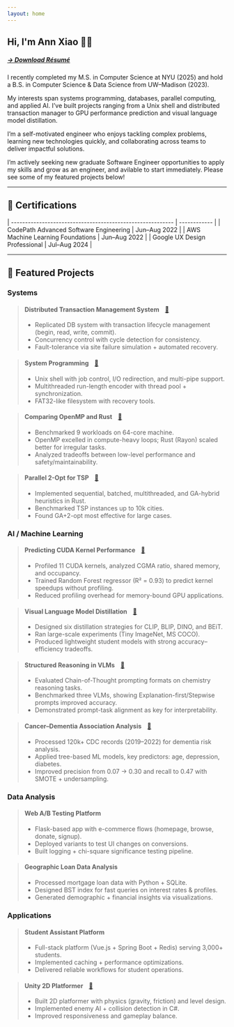 ```yaml
---
layout: home
---
```


## Hi, I'm Ann Xiao 👋🏼

##### [-> Download Résumé](/assets/resume.pdf)

I recently completed my M.S. in Computer Science at NYU (2025) and hold a B.S. in Computer Science & Data Science from UW–Madison (2023).

My interests span systems programming, databases, parallel computing, and applied AI. I’ve built projects ranging from a Unix shell and distributed transaction manager to GPU performance prediction and visual language model distillation.

I’m a self-motivated engineer who enjoys tackling complex problems, learning new technologies quickly, and collaborating across teams to deliver impactful solutions.

I’m actively seeking new graduate Software Engineer opportunities to apply my skills and grow as an engineer, and avilable to start immediately. Please see some of my featured projects below!

---

## 🔸 Certifications

| ---------------------------------------------------------- | ------------ |
| CodePath Advanced Software Engineering                     | Jun–Aug 2022 |
| AWS Machine Learning Foundations                           | Jun–Aug 2022 |
| Google UX Design Professional                              | Jul–Aug 2024 |

---

## 🔸 Featured Projects

### Systems

> #### <span class="project-title">Distributed Transaction Management System</span> &nbsp;&nbsp;&nbsp;[🔗](https://gist.github.com/AX1ao/ccfd0601fe7435405b9a55e4f97dc6f7)
> - Replicated DB system with transaction lifecycle management (begin, read, write, commit).  
> - Concurrency control with cycle detection for consistency.  
> - Fault-tolerance via site failure simulation + automated recovery.  

> #### <span class="project-title">System Programming</span> &nbsp;&nbsp;&nbsp;[🔗](https://gist.github.com/AX1ao/cb1b9134f032f88e0f610145aa6f8649)
> - Unix shell with job control, I/O redirection, and multi-pipe support.  
> - Multithreaded run-length encoder with thread pool + synchronization.  
> - FAT32-like filesystem with recovery tools.  

> #### <span class="project-title">Comparing OpenMP and Rust</span> &nbsp;&nbsp;&nbsp;[🔗](https://github.com/AX1ao/OpenMPnRust)
> - Benchmarked 9 workloads on 64-core machine.  
> - OpenMP excelled in compute-heavy loops; Rust (Rayon) scaled better for irregular tasks.  
> - Analyzed tradeoffs between low-level performance and safety/maintainability.  

> #### <span class="project-title">Parallel 2-Opt for TSP</span> &nbsp;&nbsp;&nbsp;[🔗](https://github.com/AX1ao/TSP_2OPT_Parallelism)
> - Implemented sequential, batched, multithreaded, and GA-hybrid heuristics in Rust.  
> - Benchmarked TSP instances up to 10k cities.  
> - Found GA+2-opt most effective for large cases.  

### AI / Machine Learning

> #### <span class="project-title">Predicting CUDA Kernel Performance</span> &nbsp;&nbsp;&nbsp;[📄](/assets/PredictingCUDAKernelPerformance.pdf)
> - Profiled 11 CUDA kernels, analyzed CGMA ratio, shared memory, and occupancy.  
> - Trained Random Forest regressor (R² = 0.93) to predict kernel speedups without profiling.  
> - Reduced profiling overhead for memory-bound GPU applications.  

> #### <span class="project-title">Visual Language Model Distillation</span> &nbsp;&nbsp;&nbsp;[📄](/assets/VisualLanguageModelDistillation.pdf)
> - Designed six distillation strategies for CLIP, BLIP, DINO, and BEiT.  
> - Ran large-scale experiments (Tiny ImageNet, MS COCO).  
> - Produced lightweight student models with strong accuracy–efficiency tradeoffs.  

> #### <span class="project-title">Structured Reasoning in VLMs</span> &nbsp;&nbsp;&nbsp;[🔗](https://github.com/AX1ao/ExplainIt)
> - Evaluated Chain-of-Thought prompting formats on chemistry reasoning tasks.  
> - Benchmarked three VLMs, showing Explanation-first/Stepwise prompts improved accuracy.  
> - Demonstrated prompt-task alignment as key for interpretability.  

> #### <span class="project-title">Cancer–Dementia Association Analysis</span> &nbsp;&nbsp;&nbsp;[📄](/assets/CancerDementiaAssociationAnalysis.pdf)
> - Processed 120k+ CDC records (2019–2022) for dementia risk analysis.  
> - Applied tree-based ML models, key predictors: age, depression, diabetes.  
> - Improved precision from 0.07 → 0.30 and recall to 0.47 with SMOTE + undersampling.  

### Data Analysis

> #### <span class="project-title">Web A/B Testing Platform</span>
> - Flask-based app with e-commerce flows (homepage, browse, donate, signup).  
> - Deployed variants to test UI changes on conversions.  
> - Built logging + chi-square significance testing pipeline.  

> #### <span class="project-title">Geographic Loan Data Analysis</span>
> - Processed mortgage loan data with Python + SQLite.  
> - Designed BST index for fast queries on interest rates & profiles.  
> - Generated demographic + financial insights via visualizations.  

### Applications

> #### <span class="project-title">Student Assistant Platform</span>
> - Full-stack platform (Vue.js + Spring Boot + Redis) serving 3,000+ students.  
> - Implemented caching + performance optimizations.  
> - Delivered reliable workflows for student operations.  

> #### <span class="project-title">Unity 2D Platformer</span> &nbsp;&nbsp;&nbsp;[🔗](https://ax1ao.github.io/TileVania_demo/)
> - Built 2D platformer with physics (gravity, friction) and level design.  
> - Implemented enemy AI + collision detection in C#.  
> - Improved responsiveness and gameplay balance.  
